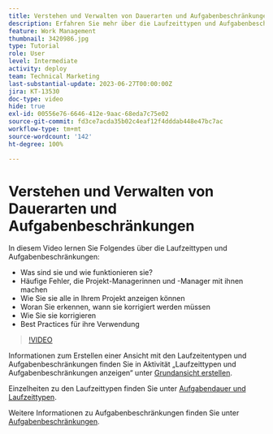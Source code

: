 ```yaml
---
title: Verstehen und Verwalten von Dauerarten und Aufgabenbeschränkungen
description: Erfahren Sie mehr über die Laufzeittypen und Aufgabenbeschränkungen und darüber, wie Sie diese in Ihren Projekten richtig einrichten können.
feature: Work Management
thumbnail: 3420986.jpg
type: Tutorial
role: User
level: Intermediate
activity: deploy
team: Technical Marketing
last-substantial-update: 2023-06-27T00:00:00Z
jira: KT-13530
doc-type: video
hide: true
exl-id: 00556e76-6646-412e-9aac-68eda7c75e02
source-git-commit: fd3ce7acda35b02c4eaf12f4dddab448e47bc7ac
workflow-type: tm+mt
source-wordcount: '142'
ht-degree: 100%

---
```


# Verstehen und Verwalten von Dauerarten und Aufgabenbeschränkungen

In diesem Video lernen Sie Folgendes über die Laufzeittypen und Aufgabenbeschränkungen:

* Was sind sie und wie funktionieren sie?
* Häufige Fehler, die Projekt-Managerinnen und -Manager mit ihnen machen
* Wie Sie sie alle in Ihrem Projekt anzeigen können
* Woran Sie erkennen, wann sie korrigiert werden müssen
* Wie Sie sie korrigieren
* Best Practices für ihre Verwendung


>[!VIDEO](https://video.tv.adobe.com/v/3420986/?quality=12&learn=on)


Informationen zum Erstellen einer Ansicht mit den Laufzeitentypen und Aufgabenbeschränkungen finden Sie in Aktivität „Laufzeittypen und Aufgabenbeschränkungen anzeigen“ unter [Grundansicht erstellen](https://experienceleague.adobe.com/docs/workfront-learn/tutorials-workfront/reporting/basic-reporting/create-a-basic-view.html?lang=de).

Einzelheiten zu den Laufzeittypen finden Sie unter [Aufgabendauer und Laufzeittypen](https://experienceleague.adobe.com/docs/workfront/using/manage-work/tasks/task-duration-and-duration-types/task-duration-duration-type.html?lang=de).

Weitere Informationen zu Aufgabenbeschränkungen finden Sie unter [Aufgabenbeschränkungen](https://experienceleague.adobe.com/docs/workfront/using/manage-work/tasks/task-constraints/task-constraints.html?lang=de).
